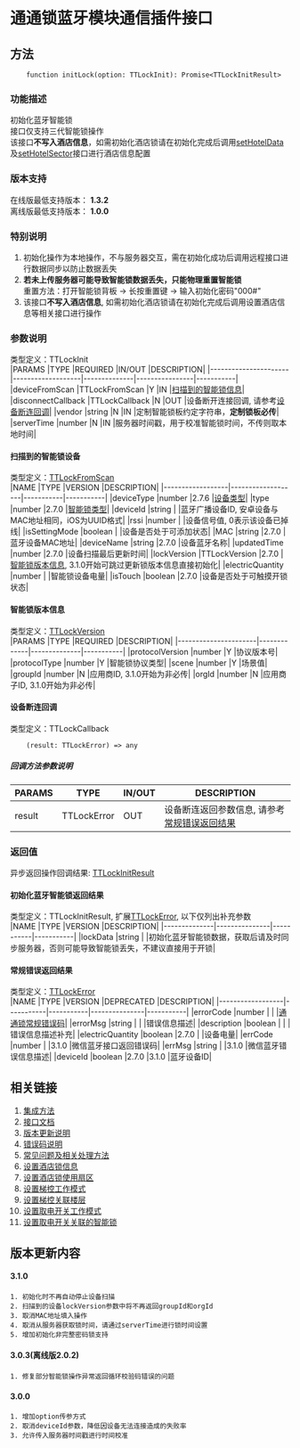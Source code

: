 # 通通锁蓝牙模块通信插件接口  

## 方法
```
    function initLock(option: TTLockInit): Promise<TTLockInitResult>
```  

### 功能描述   
 初始化蓝牙智能锁  
 接口仅支持三代智能锁操作  
 该接口**不写入酒店信息**，如需初始化酒店锁请在初始化完成后调用[setHotelData](./setHotelData.md)及[setHotelSector](./setHotelSector.md)接口进行酒店信息配置  

### 版本支持   
 在线版最低支持版本： **1.3.2**   
 离线版最低支持版本： **1.0.0**  

### 特别说明
 1. 初始化操作为本地操作，不与服务器交互，需在初始化成功后调用远程接口进行数据同步以防止数据丢失  
 2. **若未上传服务器可能导致智能锁数据丢失，只能物理重置智能锁**  
    重置方法：打开智能锁背板 -> 长按重置键 -> 输入初始化密码"000#"  
 3. 该接口**不写入酒店信息**, 如需初始化酒店锁请在初始化完成后调用设置酒店信息等相关接口进行操作   

### 参数说明  
 类型定义：TTLockInit  
 |PARAMS                |TYPE               |REQUIRED      |IN/OUT          |DESCRIPTION|
 |----------------------|-------------------|--------------|----------------|-----------|
 |deviceFromScan        |TTLockFromScan     |Y             |IN              |[扫描到的智能锁信息](#TTLockFromScan)|
 |disconnectCallback    |TTLockCallback     |N             |OUT             |设备断开连接回调, 请参考[设备断连回调](#TTLockCallback)|
 |vendor                |string             |N             |IN              |定制智能锁板约定字符串，**定制锁板必传**|
 |serverTime            |number             |N             |IN              |服务器时间戳，用于校准智能锁时间，不传则取本地时间|  

#### <span name="TTLockFromScan">扫描到的智能锁设备</span>  
 类型定义：[TTLockFromScan](../对象类型说明/智能锁.md#TTLockFromScan)  
 |NAME              |TYPE               |VERSION    |DESCRIPTION|
 |------------------|-------------------|-----------|-----------|
 |deviceType        |number             |2.7.6      |[设备类型](../参数声明/设备通用参数.md#TTDEVICE_TYPE)|
 |type              |number             |2.7.0      |[智能锁类型](../参数声明/智能锁参数.md#TTLOCK_TYPE)|
 |deviceId          |string             |           |蓝牙广播设备ID, 安卓设备与MAC地址相同，iOS为UUID格式|
 |rssi              |number             |           |设备信号值, 0表示该设备已掉线|
 |isSettingMode     |boolean            |           |设备是否处于可添加状态|
 |MAC               |string             |2.7.0      |蓝牙设备MAC地址|
 |deviceName        |string             |2.7.0      |设备蓝牙名称|
 |updatedTime       |number             |2.7.0      |设备扫描最后更新时间|
 |lockVersion       |TTLockVersion      |2.7.0      |[智能锁版本信息](#TTLockVersion), 3.1.0开始可跳过更新锁版本信息直接初始化|
 |electricQuantity  |number             |           |智能锁设备电量|
 |isTouch           |boolean            |2.7.0      |设备是否处于可触摸开锁状态|  

#### <span name="TTLockVersion">智能锁版本信息</span>  
 类型定义：[TTLockVersion](../对象类型说明/智能锁.md#TTLockVersion)  
 |PARAMS                |TYPE         |REQUIRED      |DESCRIPTION|
 |----------------------|-------------|--------------|-----------|
 |protocolVersion       |number       |Y             |协议版本号|
 |protocolType          |number       |Y             |智能锁协议类型|
 |scene                 |number       |Y             |场景值|
 |groupId               |number       |N             |应用商ID, 3.1.0开始为非必传|
 |orgId                 |number       |N             |应用商子ID, 3.1.0开始为非必传|  

#### <span name="TTLockCallback">设备断连回调</span>  
 类型定义：TTLockCallback  
```
    (result: TTLockError) => any
```  
##### 回调方法参数说明  
 |PARAMS    |TYPE               |IN/OUT         |DESCRIPTION|
 |----------|-------------------|---------------|-----------|
 |result    |TTLockError        |OUT            |设备断连返回参数信息, 请参考[常规错误返回结果](#TTLockError)|  

### 返回值  
 异步返回操作回调结果: [TTLockInitResult](#TTLockInitResult)  

#### <span name="TTLockInitResult">初始化蓝牙智能锁返回结果</span>  
 类型定义：TTLockInitResult, 扩展[TTLockError](#TTLockError), 以下仅列出补充参数   
 |NAME          |TYPE           |VERSION    |DESCRIPTION|
 |--------------|---------------|-----------|-----------|
 |lockData      |string         |           |初始化蓝牙智能锁数据，获取后请及时同步服务器，否则可能导致智能锁丢失，不建议直接用于开锁|  

#### <span name="TTLockError">常规错误返回结果</span>  
 类型定义：[TTLockError](../对象类型说明/返回对象.md#TTLockError)   
 |NAME              |TYPE       |VERSION    |DEPRECATED     |DESCRIPTION|
 |------------------|-----------|-----------|---------------|-----------|
 |errorCode         |number     |           |               |[通通锁常规错误码](../参数声明/错误码.md)|
 |errorMsg          |string     |           |               |错误信息描述|
 |description       |boolean    |           |               |错误信息描述补充|
 |electricQuantity  |boolean    |2.7.0      |               |设备电量|
 |errCode           |number     |           |3.1.0          |微信蓝牙接口返回错误码|
 |errMsg            |string     |           |3.1.0          |微信蓝牙错误信息描述|
 |deviceId          |boolean    |2.7.0      |3.1.0          |蓝牙设备ID|  

## 相关链接  
 1. [集成方法](../../../README.md)  
 2. [接口文档](../接口文档.md)  
 3. [版本更新说明](../../版本更新说明.md)  
 4. [错误码说明](../参数声明/错误码.md)  
 5. [常见问题及相关处理方法](../常见问题.md)  
 6. [设置酒店锁信息](./setHotelData.md)  
 7. [设置酒店锁使用扇区](./setHotelSector.md)  
 8. [设置梯控工作模式](./setLiftWorkMode.md)  
 9. [设置梯控关联楼层](./setLiftControlableFloors.md)  
 10. [设置取电开关工作模式](./setPowerSaverWorkMode.md)  
 11. [设置取电开关关联的智能锁](./setPowerSaverControlableLock.md)  

## 版本更新内容  
#### **3.1.0**  
    1. 初始化时不再自动停止设备扫描  
    2. 扫描到的设备lockVersion参数中将不再返回groupId和orgId  
    3. 取消MAC地址填入操作  
    4. 取消从服务器获取锁时间，请通过serverTime进行锁时间设置  
    5. 增加初始化非完整密码锁支持  

#### **3.0.3(离线版2.0.2)**  
    1. 修复部分智能锁操作异常返回循环校验码错误的问题  

#### **3.0.0**  
    1. 增加option传参方式  
    2. 取消deviceId参数，降低因设备无法连接造成的失败率  
    3. 允许传入服务器时间戳进行时间校准  